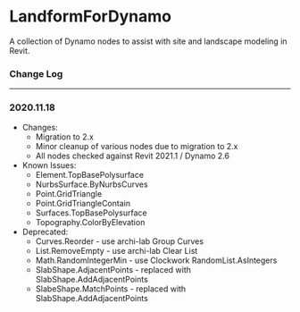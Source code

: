 # LandformForDynamo
A collection of Dynamo nodes to assist with site and landscape modeling in Revit.

### Change Log
------
### 2020.11.18
- Changes:
  - Migration to 2.x
  - Minor cleanup of various nodes due to migration to 2.x
  - All nodes checked against Revit 2021.1 / Dynamo 2.6
- Known Issues:
  - Element.TopBasePolysurface
  - NurbsSurface.ByNurbsCurves
  - Point.GridTriangle
  - Point.GridTriangleContain
  - Surfaces.TopBasePolysurface
  - Topography.ColorByElevation
- Deprecated:
  - Curves.Reorder - use archi-lab Group Curves
  - List.RemoveEmpty - use archi-lab Clear List
  - Math.RandomIntegerMin - use Clockwork RandomList.AsIntegers
  - SlabShape.AdjacentPoints - replaced with SlabShape.AddAdjacentPoints
  - SlabeShape.MatchPoints - replaced with SlabShape.AddAdjacentPoints
